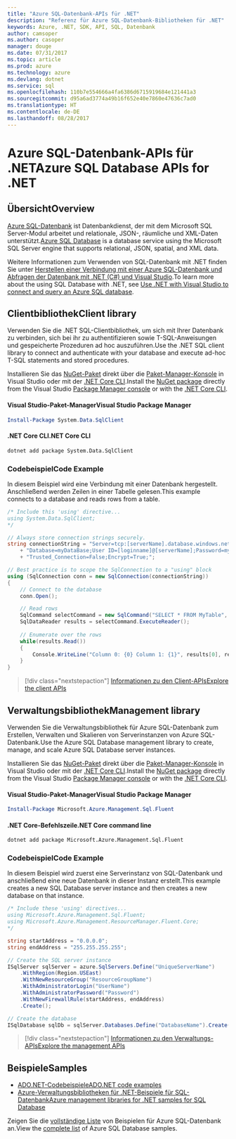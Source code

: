 ```yaml
---
title: "Azure SQL-Datenbank-APIs für .NET"
description: "Referenz für Azure SQL-Datenbank-Bibliotheken für .NET"
keywords: Azure, .NET, SDK, API, SQL, Datenbank
author: camsoper
ms.author: casoper
manager: douge
ms.date: 07/31/2017
ms.topic: article
ms.prod: azure
ms.technology: azure
ms.devlang: dotnet
ms.service: sql
ms.openlocfilehash: 110b7e554666a4fa6386d6715919684e121441a3
ms.sourcegitcommit: d95a6ad3774a49b16f652e40e7860e47636c7ad0
ms.translationtype: HT
ms.contentlocale: de-DE
ms.lasthandoff: 08/28/2017
---
```

# <a name="azure-sql-database-apis-for-net"></a><span data-ttu-id="95932-104">Azure SQL-Datenbank-APIs für .NET</span><span class="sxs-lookup"><span data-stu-id="95932-104">Azure SQL Database APIs for .NET</span></span>

## <a name="overview"></a><span data-ttu-id="95932-105">Übersicht</span><span class="sxs-lookup"><span data-stu-id="95932-105">Overview</span></span>

<span data-ttu-id="95932-106">[Azure SQL-Datenbank](https://docs.microsoft.com/azure/sql-database/sql-database-technical-overview) ist Datenbankdienst, der mit dem Microsoft SQL Server-Modul arbeitet und relationale, JSON-, räumliche und XML-Daten unterstützt.</span><span class="sxs-lookup"><span data-stu-id="95932-106">[Azure SQL Database](https://docs.microsoft.com/azure/sql-database/sql-database-technical-overview) is a database service using the Microsoft SQL Server engine that supports relational, JSON, spatial, and XML data.</span></span> 

<span data-ttu-id="95932-107">Weitere Informationen zum Verwenden von SQL-Datenbank mit .NET finden Sie unter [Herstellen einer Verbindung mit einer Azure SQL-Datenbank und Abfragen der Datenbank mit .NET (C#) und Visual Studio](https://docs.microsoft.com/azure/sql-database/sql-database-connect-query-dotnet-visual-studio).</span><span class="sxs-lookup"><span data-stu-id="95932-107">To learn more about the using SQL Database with .NET, see [Use .NET with Visual Studio to connect and query an Azure SQL database](https://docs.microsoft.com/azure/sql-database/sql-database-connect-query-dotnet-visual-studio).</span></span>

## <a name="client-library"></a><span data-ttu-id="95932-108">Clientbibliothek</span><span class="sxs-lookup"><span data-stu-id="95932-108">Client library</span></span>

<span data-ttu-id="95932-109">Verwenden Sie die .NET SQL-Clientbibliothek, um sich mit Ihrer Datenbank zu verbinden, sich bei ihr zu authentifizieren sowie T-SQL-Anweisungen und gespeicherte Prozeduren ad hoc auszuführen.</span><span class="sxs-lookup"><span data-stu-id="95932-109">Use the .NET SQL client library to connect and authenticate with your database and execute ad-hoc T-SQL statements and stored procedures.</span></span>

<span data-ttu-id="95932-110">Installieren Sie das [NuGet-Paket]( https://www.nuget.org/packages/System.Data.SqlClient) direkt über die [Paket-Manager-Konsole](https://docs.microsoft.com/nuget/tools/package-manager-console) in Visual Studio oder mit der [.NET Core CLI](https://docs.microsoft.com/en-us/dotnet/core/tools/dotnet-add-package).</span><span class="sxs-lookup"><span data-stu-id="95932-110">Install the [NuGet package]( https://www.nuget.org/packages/System.Data.SqlClient) directly from the Visual Studio [Package Manager console](https://docs.microsoft.com/nuget/tools/package-manager-console) or with the [.NET Core CLI](https://docs.microsoft.com/en-us/dotnet/core/tools/dotnet-add-package).</span></span>

#### <a name="visual-studio-package-manager"></a><span data-ttu-id="95932-111">Visual Studio-Paket-Manager</span><span class="sxs-lookup"><span data-stu-id="95932-111">Visual Studio Package Manager</span></span>

```powershell
Install-Package System.Data.SqlClient
```

#### <a name="net-core-cli"></a><span data-ttu-id="95932-112">.NET Core CLI</span><span class="sxs-lookup"><span data-stu-id="95932-112">.NET Core CLI</span></span>

```bash
dotnet add package System.Data.SqlClient
```

### <a name="code-example"></a><span data-ttu-id="95932-113">Codebeispiel</span><span class="sxs-lookup"><span data-stu-id="95932-113">Code Example</span></span>

<span data-ttu-id="95932-114">In diesem Beispiel wird eine Verbindung mit einer Datenbank hergestellt. Anschließend werden Zeilen in einer Tabelle gelesen.</span><span class="sxs-lookup"><span data-stu-id="95932-114">This example connects to a database and reads rows from a table.</span></span>

```csharp
/* Include this 'using' directive...
using System.Data.SqlClient;
*/

// Always store connection strings securely. 
string connectionString = "Server=tcp:[serverName].database.windows.net;" 
    + "Database=myDataBase;User ID=[loginname]@[serverName];Password=myPassword;"
    + "Trusted_Connection=False;Encrypt=True;";

// Best practice is to scope the SqlConnection to a "using" block
using (SqlConnection conn = new SqlConnection(connectionString))
{
    // Connect to the database
    conn.Open();

    // Read rows
    SqlCommand selectCommand = new SqlCommand("SELECT * FROM MyTable", conn);
    SqlDataReader results = selectCommand.ExecuteReader();
    
    // Enumerate over the rows
    while(results.Read())
    {
        Console.WriteLine("Column 0: {0} Column 1: {1}", results[0], results[1]);
    }
}
```

> [!div class="nextstepaction"]
> [<span data-ttu-id="95932-115">Informationen zu den Client-APIs</span><span class="sxs-lookup"><span data-stu-id="95932-115">Explore the client APIs</span></span>](/dotnet/api/overview/azure/sql/client)

## <a name="management-library"></a><span data-ttu-id="95932-116">Verwaltungsbibliothek</span><span class="sxs-lookup"><span data-stu-id="95932-116">Management library</span></span>

<span data-ttu-id="95932-117">Verwenden Sie die Verwaltungsbibliothek für Azure SQL-Datenbank zum Erstellen, Verwalten und Skalieren von Serverinstanzen von Azure SQL-Datenbank.</span><span class="sxs-lookup"><span data-stu-id="95932-117">Use the Azure SQL Database management library to create, manage, and scale Azure SQL Database server instances.</span></span>

<span data-ttu-id="95932-118">Installieren Sie das [NuGet-Paket](https://www.nuget.org/packages/Microsoft.Azure.Management.Sql.Fluent/) direkt über die [Paket-Manager-Konsole](https://docs.microsoft.com/nuget/tools/package-manager-console) in Visual Studio oder mit der [.NET Core CLI](https://docs.microsoft.com/dotnet/core/tools/dotnet-add-package).</span><span class="sxs-lookup"><span data-stu-id="95932-118">Install the [NuGet package](https://www.nuget.org/packages/Microsoft.Azure.Management.Sql.Fluent/) directly from the Visual Studio [Package Manager console](https://docs.microsoft.com/nuget/tools/package-manager-console) or with the [.NET Core CLI](https://docs.microsoft.com/dotnet/core/tools/dotnet-add-package).</span></span>

#### <a name="visual-studio-package-manager"></a><span data-ttu-id="95932-119">Visual Studio-Paket-Manager</span><span class="sxs-lookup"><span data-stu-id="95932-119">Visual Studio Package Manager</span></span>

```powershell
Install-Package Microsoft.Azure.Management.Sql.Fluent
``` 

#### <a name="net-core-command-line"></a><span data-ttu-id="95932-120">.NET Core-Befehlszeile</span><span class="sxs-lookup"><span data-stu-id="95932-120">.NET Core command line</span></span>

```bash
dotnet add package Microsoft.Azure.Management.Sql.Fluent
```

### <a name="code-example"></a><span data-ttu-id="95932-121">Codebeispiel</span><span class="sxs-lookup"><span data-stu-id="95932-121">Code Example</span></span>

<span data-ttu-id="95932-122">In diesem Beispiel wird zuerst eine Serverinstanz von SQL-Datenbank und anschließend eine neue Datenbank in dieser Instanz erstellt.</span><span class="sxs-lookup"><span data-stu-id="95932-122">This example creates a new SQL Database server instance and then creates a new database on that instance.</span></span>

```csharp
/* Include these 'using' directives...
using Microsoft.Azure.Management.Sql.Fluent;
using Microsoft.Azure.Management.ResourceManager.Fluent.Core;
*/

string startAddress = "0.0.0.0";
string endAddress = "255.255.255.255";

// Create the SQL server instance
ISqlServer sqlServer = azure.SqlServers.Define("UniqueServerName")
    .WithRegion(Region.USEast)
    .WithNewResourceGroup("ResourceGroupName")
    .WithAdministratorLogin("UserName")
    .WithAdministratorPassword("Password")
    .WithNewFirewallRule(startAddress, endAddress)
    .Create();

// Create the database
ISqlDatabase sqlDb = sqlServer.Databases.Define("DatabaseName").Create();
```

> [!div class="nextstepaction"]
> [<span data-ttu-id="95932-123">Informationen zu den Verwaltungs-APIs</span><span class="sxs-lookup"><span data-stu-id="95932-123">Explore the management APIs</span></span>](/dotnet/api/overview/azure/sql/management)

## <a name="samples"></a><span data-ttu-id="95932-124">Beispiele</span><span class="sxs-lookup"><span data-stu-id="95932-124">Samples</span></span>

- [<span data-ttu-id="95932-125">ADO.NET-Codebeispiele</span><span class="sxs-lookup"><span data-stu-id="95932-125">ADO.NET code examples</span></span>](/dotnet/framework/data/adonet/ado-net-code-examples)
- [<span data-ttu-id="95932-126">Azure-Verwaltungsbibliotheken für .NET-Beispiele für SQL-Datenbank</span><span class="sxs-lookup"><span data-stu-id="95932-126">Azure management libraries for .NET samples for SQL Database</span></span>](/dotnet/azure/dotnet-sdk-azure-sql-database-samples)

<span data-ttu-id="95932-127">Zeigen Sie die [vollständige Liste](https://azure.microsoft.com/en-us/resources/samples/?platform=dotnet&term=sql+database) von Beispielen für Azure SQL-Datenbank an.</span><span class="sxs-lookup"><span data-stu-id="95932-127">View the [complete list](https://azure.microsoft.com/en-us/resources/samples/?platform=dotnet&term=sql+database) of Azure SQL Database samples.</span></span>

